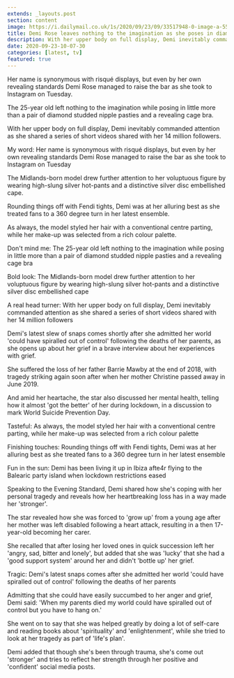 ```yaml
---
extends: _layouts.post
section: content
image: https://i.dailymail.co.uk/1s/2020/09/23/09/33517948-0-image-a-55_1600851413244.jpg 
title: Demi Rose leaves nothing to the imagination as she poses in diamond encrusted nipple pasties 
description: With her upper body on full display, Demi inevitably commanded attention as she shared a series of short videos shared with her 14 million followers. 
date: 2020-09-23-10-07-30 
categories: [latest, tv] 
featured: true 
--- 
```

Her name is synonymous with risqué displays, but even by her own revealing standards Demi Rose managed to raise the bar as she took to Instagram on Tuesday. 

The 25-year old left nothing to the imagination while posing in little more than a pair of diamond studded nipple pasties and a revealing cage bra.  

With her upper body on full display, Demi inevitably commanded attention as she shared a series of short videos shared with her 14 million followers.

My word: Her name is synonymous with risqué displays, but even by her own revealing standards Demi Rose managed to raise the bar as she took to Instagram on Tuesday

The Midlands-born model drew further attention to her voluptuous figure by wearing high-slung silver hot-pants and a distinctive silver disc embellished cape. 

Rounding things off with Fendi tights, Demi was at her alluring best as she treated fans to a 360 degree turn in her latest ensemble. 

As always, the model styled her hair with a conventional centre parting, while her make-up was selected from a rich colour palette.  

Don't mind me: The 25-year old left nothing to the imagination while posing in little more than a pair of diamond studded nipple pasties and a revealing cage bra

Bold look: The Midlands-born model drew further attention to her voluptuous figure by wearing high-slung silver hot-pants and a distinctive silver disc embellished cape

A real head turner: With her upper body on full display, Demi inevitably commanded attention as she shared a series of short videos shared with her 14 million followers

Demi's latest slew of snaps comes shortly after she admitted her world 'could have spiralled out of control' following the deaths of her parents, as she opens up about her grief in a brave interview about her experiences with grief.

She suffered the loss of her father Barrie Mawby at the end of 2018, with tragedy striking again soon after when her mother Christine passed away in June 2019.

And amid her heartache, the star also discussed her mental health, telling how it almost 'got the better' of her during lockdown, in a discussion to mark World Suicide Prevention Day. 

Tasteful: As always, the model styled her hair with a conventional centre parting, while her make-up was selected from a rich colour palette

Finishing touches: Rounding things off with Fendi tights, Demi was at her alluring best as she treated fans to a 360 degree turn in her latest ensemble

Fun in the sun: Demi has been living it up in Ibiza afte4r flying to the Balearic party island when lockdown restrictions eased 

Speaking to the Evening Standard, Demi shared how she's coping with her personal tragedy and reveals how her heartbreaking loss has in a way made her 'stronger'.

The star revealed how she was forced to 'grow up' from a young age after her mother was left disabled following a heart attack, resulting in a then 17-year-old becoming her carer.

She recalled that after losing her loved ones in quick succession left her 'angry, sad, bitter and lonely', but added that she was 'lucky' that she had a 'good support system' around her and didn't 'bottle up' her grief.

Tragic: Demi's latest snaps comes after she admitted her world 'could have spiralled out of control' following the deaths of her parents

Admitting that she could have easily succumbed to her anger and grief, Demi said: 'When my parents died my world could have spiralled out of control but you have to hang on.'

She went on to say that she was helped greatly by doing a lot of self-care and reading books about 'spirituality' and 'enlightenment', while she tried to look at her tragedy as part of 'life's plan'.

Demi added that though she's been through trauma, she's come out 'stronger' and tries to reflect her strength through her positive and 'confident' social media posts.

